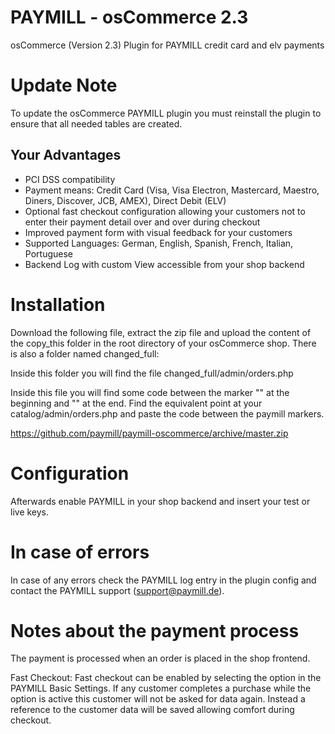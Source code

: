 PAYMILL - osCommerce 2.3
========================

osCommerce (Version 2.3) Plugin for PAYMILL credit card and elv payments

# Update Note

To update the osCommerce PAYMILL plugin you must reinstall the plugin to ensure 
that all needed tables are created.

## Your Advantages
* PCI DSS compatibility
* Payment means: Credit Card (Visa, Visa Electron, Mastercard, Maestro, Diners, Discover, JCB, AMEX), Direct Debit (ELV)
* Optional fast checkout configuration allowing your customers not to enter their payment detail over and over during checkout
* Improved payment form with visual feedback for your customers
* Supported Languages: German, English, Spanish, French, Italian, Portuguese
* Backend Log with custom View accessible from your shop backend

# Installation

Download the following file, extract the zip file and upload the content of the copy_this folder in the root directory of your osCommerce shop.
There is also a folder named changed_full:

Inside this folder you will find the file changed_full/admin/orders.php

Inside this file you will find some code between the marker "<!-- Paymill begin -->" at the beginning and "<!-- Paymill end -->"
at the end. Find the equivalent point at your catalog/admin/orders.php and paste the code between the paymill markers.

https://github.com/paymill/paymill-oscommerce/archive/master.zip

# Configuration

Afterwards enable PAYMILL in your shop backend and insert your test or live keys.

# In case of errors

In case of any errors check the PAYMILL log entry in the plugin config and 
contact the PAYMILL support (support@paymill.de).

# Notes about the payment process

The payment is processed when an order is placed in the shop frontend.

Fast Checkout: Fast checkout can be enabled by selecting the option in the PAYMILL Basic Settings. If any customer completes a purchase while the option is active this customer will not be asked for data again. Instead a reference to the customer data will be saved allowing comfort during checkout.
